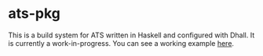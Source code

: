 # ats-pkg

This is a build system for ATS written in Haskell and configured with Dhall. It
is currently a work-in-progress. You can see a working example
[here](http://github.com/vmchale/polyglot).

